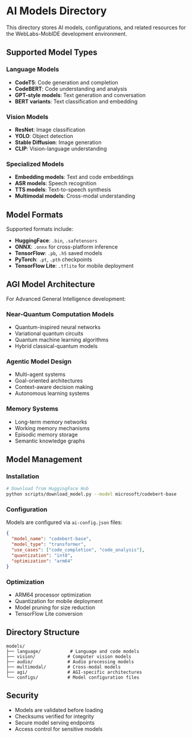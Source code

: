 # AI Models Directory

This directory stores AI models, configurations, and related resources for the WebLabs-MobIDE development environment.

## Supported Model Types

### Language Models
- **CodeT5**: Code generation and completion
- **CodeBERT**: Code understanding and analysis
- **GPT-style models**: Text generation and conversation
- **BERT variants**: Text classification and embedding

### Vision Models
- **ResNet**: Image classification
- **YOLO**: Object detection
- **Stable Diffusion**: Image generation
- **CLIP**: Vision-language understanding

### Specialized Models
- **Embedding models**: Text and code embeddings
- **ASR models**: Speech recognition
- **TTS models**: Text-to-speech synthesis
- **Multimodal models**: Cross-modal understanding

## Model Formats

Supported formats include:
- **HuggingFace**: `.bin`, `.safetensors`
- **ONNX**: `.onnx` for cross-platform inference
- **TensorFlow**: `.pb`, `.h5` saved models
- **PyTorch**: `.pt`, `.pth` checkpoints
- **TensorFlow Lite**: `.tflite` for mobile deployment

## AGI Model Architecture

For Advanced General Intelligence development:

### Near-Quantum Computation Models
- Quantum-inspired neural networks
- Variational quantum circuits
- Quantum machine learning algorithms
- Hybrid classical-quantum models

### Agentic Model Design
- Multi-agent systems
- Goal-oriented architectures
- Context-aware decision making
- Autonomous learning systems

### Memory Systems
- Long-term memory networks
- Working memory mechanisms
- Episodic memory storage
- Semantic knowledge graphs

## Model Management

### Installation
```bash
# Download from HuggingFace Hub
python scripts/download_model.py --model microsoft/codebert-base
```

### Configuration
Models are configured via `ai-config.json` files:
```json
{
  "model_name": "codebert-base",
  "model_type": "transformer",
  "use_cases": ["code_completion", "code_analysis"],
  "quantization": "int8",
  "optimization": "arm64"
}
```

### Optimization
- ARM64 processor optimization
- Quantization for mobile deployment
- Model pruning for size reduction
- TensorFlow Lite conversion

## Directory Structure

```
models/
├── language/           # Language and code models
├── vision/            # Computer vision models
├── audio/             # Audio processing models
├── multimodal/        # Cross-modal models
├── agi/               # AGI-specific architectures
└── configs/           # Model configuration files
```

## Security

- Models are validated before loading
- Checksums verified for integrity
- Secure model serving endpoints
- Access control for sensitive models